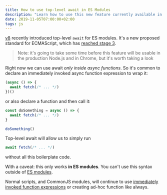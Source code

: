```yaml
---
title: How to use top-level await in ES Modules
description: "Learn how to use this new feature currently available in v8"
date: 2019-11-05T07:00:00+02:00
tags: js
---
```


[v8](/v8/) recently introduced top-level `await` for ES modules. It's a new proposed standard for ECMAScript, which has [reached stage 3](https://github.com/tc39/proposal-top-level-await).

> Note: it's going to take some time before this feature will be usable in the production Node.js and in Chrome, but it's worth taking a look

Right now we can use await _only inside async functions_. So it's common to declare an immediately invoked async function expression to wrap it:

```js
(async () => {
  await fetch(/* ... */)
})()
```

or also declare a function and then call it:

```js
const doSomething = async () => {
  await fetch(/* ... */)
}

doSomething()
```

Top-level await will allow us to simply run

```js
await fetch(/* ... */)
```

without all this boilerplate code.

With a caveat: this only works **in ES modules**. You can't use this syntax outside of [ES modules](/how-to-enable-es-modules-nodejs/).

Normal scripts, and CommonJS modules, will continue to use [immediately invoked function expressions](https://flaviocopes.com/javascript-iife/) or creating ad-hoc function like always.